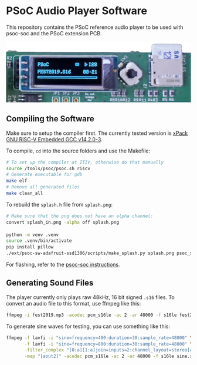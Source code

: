 # PSoC Audio Player Software

This repository contains the PSoC reference audio player to be used with psoc-soc and the PSoC extension PCB.

![Player Software Running on PSoC FMC PCB](psoc_player.jpg)

## Compiling the Software

Make sure to setup the compiler first. The currently tested version is [xPack GNU RISC-V Embedded GCC v14.2.0-3](https://github.com/xpack-dev-tools/riscv-none-elf-gcc-xpack/releases/tag/v14.2.0-3).

To compile, `cd` into the source folders and use the Makefile:
```bash
# To set up the compiler at ITIV, otherwise do that manually
source /tools/psoc/psoc.sh riscv
# Generate executable for gdb
make elf
# Remove all generated files
make clean_all
```

To rebuild the `splash.h` file from `splash.png`:
```bash
# Make sure that the png does not have an alpha channel:
convert splash_in.png -alpha off splash.png

python -m venv .venv
source .venv/bin/activate
pip install pillow
./ext/psoc-sw-adafruit-ssd1306/scripts/make_splash.py splash.png psoc_splash > splash.h
```

For flashing, refer to the [psoc-soc instructions](https://github.com/kit-kch/psoc-soc/).

## Generating Sound Files

The player currently only plays raw 48kHz, 16 bit signed `.s16` files.
To convert an audio file to this format, use ffmpeg like this:

```bash
ffmpeg -i fest2019.mp3 -acodec pcm_s16le -ac 2 -ar 48000 -f s16le fest2019.s16
```

To generate sine waves for testing, you can use something like this:
```bash
ffmpeg -f lavfi -i "sine=frequency=400:duration=30:sample_rate=48000" \
       -f lavfi -i "sine=frequency=800:duration=30:sample_rate=48000" \
       -filter_complex "[0:a][1:a]join=inputs=2:channel_layout=stereo[aout];[aout]volume=15dB[aout2]" \
       -map "[aout2]" -acodec pcm_s16le -ac 2 -ar 48000 -f s16le sine.s16
```